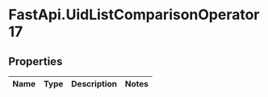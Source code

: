 # FastApi.UidListComparisonOperator17

## Properties
Name | Type | Description | Notes
------------ | ------------- | ------------- | -------------
